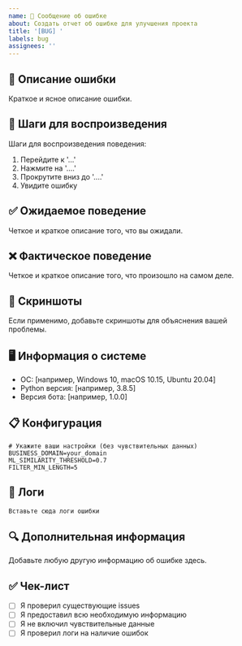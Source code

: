 ```yaml
---
name: 🐛 Сообщение об ошибке
about: Создать отчет об ошибке для улучшения проекта
title: '[BUG] '
labels: bug
assignees: ''
---
```


## 🐛 Описание ошибки
Краткое и ясное описание ошибки.

## 🔄 Шаги для воспроизведения
Шаги для воспроизведения поведения:
1. Перейдите к '...'
2. Нажмите на '....'
3. Прокрутите вниз до '....'
4. Увидите ошибку

## ✅ Ожидаемое поведение
Четкое и краткое описание того, что вы ожидали.

## ❌ Фактическое поведение
Четкое и краткое описание того, что произошло на самом деле.

## 📸 Скриншоты
Если применимо, добавьте скриншоты для объяснения вашей проблемы.

## 🖥️ Информация о системе
- ОС: [например, Windows 10, macOS 10.15, Ubuntu 20.04]
- Python версия: [например, 3.8.5]
- Версия бота: [например, 1.0.0]

## 📋 Конфигурация
```env
# Укажите ваши настройки (без чувствительных данных)
BUSINESS_DOMAIN=your_domain
ML_SIMILARITY_THRESHOLD=0.7
FILTER_MIN_LENGTH=5
```

## 📝 Логи
```
Вставьте сюда логи ошибки
```

## 🔍 Дополнительная информация
Добавьте любую другую информацию об ошибке здесь.

## ✅ Чек-лист
- [ ] Я проверил существующие issues
- [ ] Я предоставил всю необходимую информацию
- [ ] Я не включил чувствительные данные
- [ ] Я проверил логи на наличие ошибок
